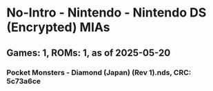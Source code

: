 # No-Intro - Nintendo - Nintendo DS (Encrypted) MIAs
## Games: 1, ROMs: 1, as of 2025-05-20

### Pocket Monsters - Diamond (Japan) (Rev 1).nds, CRC: 5c73a6ce
